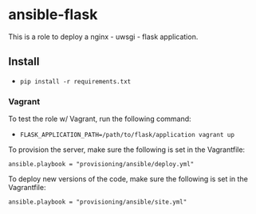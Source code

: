 # ansible-flask

This is a role to deploy a nginx - uwsgi - flask application.


## Install

* `pip install -r requirements.txt`

### Vagrant

To test the role w/ Vagrant, run the following command:

* `FLASK_APPLICATION_PATH=/path/to/flask/application vagrant up`

To provision the server, make sure the following is set in the Vagrantfile:

`ansible.playbook = "provisioning/ansible/deploy.yml"`

To deploy new versions of the code, make sure the following is set in the
Vagrantfile:

`ansible.playbook = "provisioning/ansible/site.yml"`

